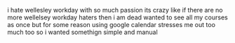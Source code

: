 i hate wellesley workday with so much passion its crazy like if there are no more wellelsey workday haters then i am dead
wanted to see all my courses as once but for some reason using google calendar stresses me out too much too so i wanted somethign simple and manual
